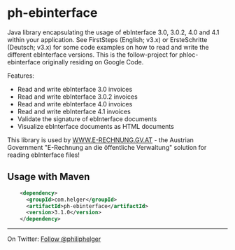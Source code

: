ph-ebinterface
==============

Java library encapsulating the usage of ebInterface 3.0, 3.0.2, 4.0 and 4.1 within your application. 
See FirstSteps (English; v3.x) or ErsteSchritte (Deutsch; v3.x) for some code examples on how to read and write the different ebInterface versions. This is the follow-project for phloc-ebinterface originally residing on Google Code. 

Features:

  * Read and write ebInterface 3.0 invoices
  * Read and write ebInterface 3.0.2 invoices
  * Read and write ebInterface 4.0 invoices
  * Read and write ebInterface 4.1 invoices
  * Validate the signature of ebInterface documents
  * Visualize ebInterface documents as HTML documents

This library is used by [WWW.E-RECHNUNG.GV.AT](http://www.e-rechnung.gv.at) - the Austrian Government "E-Rechnung an die öffentliche Verwaltung" solution for reading ebInterface files!

Usage with Maven
----------------
```xml
    <dependency>
      <groupId>com.helger</groupId>
      <artifactId>ph-ebinterface</artifactId>
      <version>3.1.0</version>
    </dependency>
```

---

On Twitter: <a href="https://twitter.com/philiphelger">Follow @philiphelger</a>
